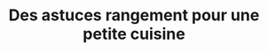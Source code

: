 ---
  template: 0
  type: "7"
  titre: "Des astuces rangement pour une petite cuisine"
  titreMEA: "Des astuces rangement pour une petite cuisine"
  surTitre: "Conseils aménagement"
  tempsLecture: "0.50 min"
  libelleType: "Conseil pratique"
  url: "/c/magazine/inspirations-tendances/des-astuces-rangement-pour-une-petite-cuisine"
  thematiques: "Astuces et bricolage"
  piecesHabitation: "Cuisine"
  produits: "Meuble de cuisine,Placard et rangement"
  sujets: ""
  tags: "cuisine,conseil,angle,moderne,dimension,optimisation,transformer"
  visuelMea: 
    url: "/img/contrib/2c795fc4bb2011c5/grid.jpg"
    alt: "grid_conseilamenagement_2"
  visuelDesktop: 
    url: "/img/contrib/2c795fc4bb2011bc/cuisine_02.jpg"
    alt: "desktop_conseilamenagement_2"
  visuelMobile: 
    url: "/img/contrib/2c795fc4bb2011ce/mobile.jpg"
    alt: "mobile_conseilamenagement_2"
  title: "Des astuces rangement pour une petite cuisine"
  permalink: "articles//c/magazine/inspirations-tendances/des-astuces-rangement-pour-une-petite-cuisine"
  layout: "post"
  lang: "fr-fr"
---